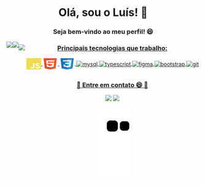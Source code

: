  <h1 align="center">Olá, sou o Luís! 🚀 </h1>
 <h3 align="center">Seja bem-vindo ao meu perfil! 😄</h3>
 
<div>
  <a href="https://github.com/Soaressluiss">
  <img align="left" height="180em" src="https://github-readme-stats.vercel.app/api?username=Soaressluiss&show_icons=true&theme=tokyonight&include_all_commits=true&count_private=true"/>
   <img align="left" height="180em" src="https://github-readme-stats.vercel.app/api/top-langs/?username=Soaressluiss&layout=compact&langs_count=7&theme=tokyonight"/>
</div>
  <img align="left" height="300rem" src="https://user-images.githubusercontent.com/98182255/177023141-4d04a2a6-76a1-4d1f-a79c-74ca90f1458d.gif">

<div align="center">
  <h3> Principais tecnologias que trabalho:</h3>
 
  <img align="center" alt="Js" height="30" width="40" src="https://raw.githubusercontent.com/devicons/devicon/master/icons/javascript/javascript-plain.svg">
  <img align="center" alt="HTML" height="30" width="40" src="https://raw.githubusercontent.com/devicons/devicon/master/icons/html5/html5-original.svg">
  <img align="center" alt="CSS" height="30" width="40" src="https://raw.githubusercontent.com/devicons/devicon/master/icons/css3/css3-original.svg">
  <img align="center" alt="mysql" height="50" width="50" src="https://cdn.jsdelivr.net/gh/devicons/devicon/icons/mysql/mysql-original-wordmark.svg"/>
  <img align="center" alt="typescript" height="30" width="40" src="https://cdn.jsdelivr.net/gh/devicons/devicon/icons/typescript/typescript-original.svg" />
  <img align="center" alt="figma" height="30" width="40" src="https://cdn.jsdelivr.net/gh/devicons/devicon/icons/figma/figma-original.svg">
  <img align="center" alt="bootstrap" height="30" width="40" src="https://cdn.jsdelivr.net/gh/devicons/devicon/icons/bootstrap/bootstrap-original.svg">
  <img align="center" alt="git" height="30" width="40" src="https://cdn.jsdelivr.net/gh/devicons/devicon/icons/git/git-original.svg">
 
</div>
  
  ##
 
<div align="center"> 
  <h3>📩 Entre em contato 😄 📩</h3>
  <a href = "mailto:luissoaress.dev@gmail.com"><img src="https://img.shields.io/badge/Gmail-D14836?style=for-the-badge&logo=gmail&logoColor=white" target="_blank"></a>
  <a href="https://www.linkedin.com/in/lu%C3%ADs-soares-281589234/" target="_blank"><img src="https://img.shields.io/badge/-LinkedIn-%230077B5?style=for-the-badge&logo=linkedin&logoColor=white" target="_blank"></a> 
 
![Snake animation](https://github.com/Soaressluiss/Soaressluiss/blob/output/github-contribution-grid-snake.svg)
 
</div>
